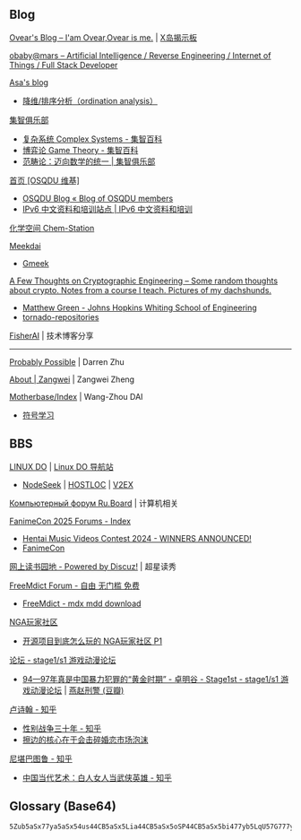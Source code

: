 
## Blog

[Ovear's Blog – I'am Ovear,Ovear is me.](https://ovear.info/) | [X岛揭示板](https://www.nmbxd1.com/Forum)

[obaby@mars – Artificial Intelligence / Reverse Engineering / Internet of Things / Full Stack Developer](https://oba.by/)

[Asa's blog](https://asa-blog.netlify.app/)

- [降维/排序分析（ordination analysis）](https://asa-blog.netlify.app/p/ordination-analysis/)

[集智俱乐部](https://swarma.org/)

- [复杂系统 Complex Systems - 集智百科](https://wiki.swarma.org/index.php/%E5%A4%8D%E6%9D%82%E7%B3%BB%E7%BB%9F_Complex_Systems)
- [博弈论 Game Theory - 集智百科](https://wiki.swarma.org/index.php/%E5%8D%9A%E5%BC%88%E8%AE%BA)
- [范畴论：迈向数学的统一 | 集智俱乐部](https://swarma.org/?p=33134)

[首页 [OSQDU 维基]](https://wiki.osqdu.org/)

- [OSQDU Blog « Blog of OSQDU members](https://blog.osqdu.org/)
- [IPv6 中文资料和培训站点 | IPv6 中文资料和培训](https://www.ipv6-cn.com/)

[化学空间 Chem-Station](https://cn.chem-station.com/)

[Meekdai](https://blog.meekdai.com/)

- [Gmeek](https://meekdai.com/Gmeek.html)

[A Few Thoughts on Cryptographic Engineering – Some random thoughts about crypto. Notes from a course I teach. Pictures of my dachshunds.](https://blog.cryptographyengineering.com/)

- [Matthew Green - Johns Hopkins Whiting School of Engineering](https://engineering.jhu.edu/faculty/matthew-green/)
- [tornado-repositories](https://github.com/tornado-repositories)

[FisherAI](https://fisherdaddy.com/) | 技术博客分享

------

[Probably Possible](https://dzhu.page/) | Darren Zhu

[About | Zangwei](https://zhengzangw.github.io/) | Zangwei Zheng

[Motherbase/Index](https://daiwz.net/index.html) | Wang-Zhou DAI

- [符号学习](https://www.lamda.nju.edu.cn/sym2022/)

## BBS

[LINUX DO](https://linux.do/) | [Linux DO 导航站](https://nav.linux.do/)

- [NodeSeek](https://www.nodeseek.com/) | [HOSTLOC](https://hostloc.com/forum.php) | [V2EX](https://www.v2ex.com/)

[Компьютерный форум Ru.Board](https://forum.ru-board.com/) | 计算机相关

[FanimeCon 2025 Forums - Index](https://forums.fanime.com/index.php)

- [Hentai Music Videos Contest 2024 - WINNERS ANNOUNCED!](https://forums.fanime.com/index.php/topic,22147.0.html)
- [FanimeCon](https://www.fanime.com/)

[网上读书园地 - Powered by Discuz!](https://www.readfree.net/bbs/) | 超星读秀

[FreeMdict Forum - 自由 无门槛 免费](https://forum.freemdict.com/)

- [FreeMdict - mdx mdd download](https://freemdict.com/)

[NGA玩家社区](https://ngabbs.com/)

- [开源项目到底怎么玩的 NGA玩家社区 P1](https://ngabbs.com/read.php?tid=41963007&_fp=4)

[论坛 - stage1/s1 游戏动漫论坛](https://bbs.saraba1st.com/2b/forum.php)

- [94—97年真是中国暴力犯罪的“黄金时期” - 卓明谷 - Stage1st - stage1/s1 游戏动漫论坛](https://bbs.saraba1st.com/2b/thread-2219147-1-1.html) | [燕赵刑警 (豆瓣)](https://movie.douban.com/subject/5360005/)

[卢诗翰 - 知乎](https://www.zhihu.com/people/lu-shi-han-89)

- [性别战争三十年 - 知乎](https://zhuanlan.zhihu.com/p/410055033)
- [擦边的核心在于会击碎婚恋市场泡沫](https://mp.weixin.qq.com/s/-ZdJDOJknRSuxdczOYEdKA)

[尼堪巴图鲁 - 知乎](https://www.zhihu.com/people/ni-kan-ba-tu-lu)

- [中国当代艺术：白人女人当武侠英雄 - 知乎](https://zhuanlan.zhihu.com/p/84069887)

## Glossary (Base64)

```
5Zub5aSx77ya5aSx54us44CB5aSx5Lia44CB5aSx5oSP44CB5aSx5bi477yb5LqU57G777ya5L2O5L+d5oi344CB5L2O5pS25YWl5a625bqt44CB54m55Zuw5Lq65ZGY44CB5q6L55a+5Lq65ZGY44CB56S+5Yy655+r5q2j5Lq65ZGY77yb5LqU5aSx77ya5aSx6LSl44CB5aSx5oSP44CB5aSx6KGh44CB5aSx5ZKM44CB5aSx5bi4
```